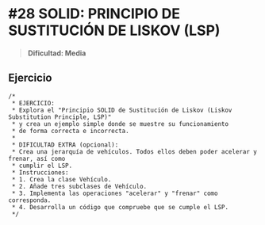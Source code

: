 # #28 SOLID: PRINCIPIO DE SUSTITUCIÓN DE LISKOV (LSP)
> #### Dificultad: Media 

## Ejercicio

```
/*
 * EJERCICIO:
 * Explora el "Principio SOLID de Sustitución de Liskov (Liskov Substitution Principle, LSP)" 
 * y crea un ejemplo simple donde se muestre su funcionamiento
 * de forma correcta e incorrecta.
 *
 * DIFICULTAD EXTRA (opcional):
 * Crea una jerarquía de vehículos. Todos ellos deben poder acelerar y frenar, así como
 * cumplir el LSP.
 * Instrucciones:
 * 1. Crea la clase Vehículo.
 * 2. Añade tres subclases de Vehículo.
 * 3. Implementa las operaciones "acelerar" y "frenar" como corresponda.
 * 4. Desarrolla un código que compruebe que se cumple el LSP.
 */
```
